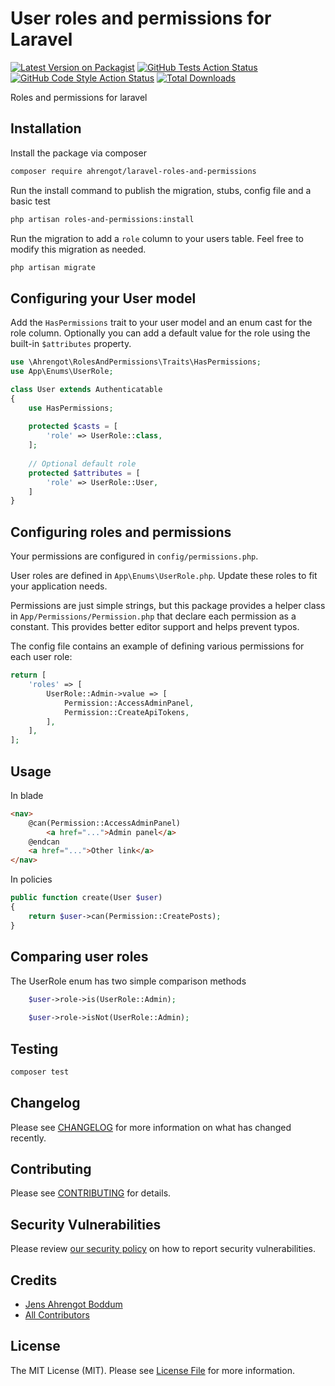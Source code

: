 # User roles and permissions for Laravel

[![Latest Version on Packagist](https://img.shields.io/packagist/v/ahrengot/laravel-roles-and-permissions.svg?style=flat-square)](https://packagist.org/packages/ahrengot/laravel-roles-and-permissions)
[![GitHub Tests Action Status](https://img.shields.io/github/actions/workflow/status/ahrengot/laravel-roles-and-permissions/run-tests.yml?branch=main&label=tests&style=flat-square)](https://github.com/ahrengot/laravel-roles-and-permissions/actions?query=workflow%3Arun-tests+branch%3Amain)
[![GitHub Code Style Action Status](https://img.shields.io/github/actions/workflow/status/ahrengot/laravel-roles-and-permissions/fix-php-code-style-issues.yml?branch=main&label=code%20style&style=flat-square)](https://github.com/ahrengot/laravel-roles-and-permissions/actions?query=workflow%3A"Fix+PHP+code+style+issues"+branch%3Amain)
[![Total Downloads](https://img.shields.io/packagist/dt/ahrengot/laravel-roles-and-permissions.svg?style=flat-square)](https://packagist.org/packages/ahrengot/laravel-roles-and-permissions)

Roles and permissions for laravel

## Installation

Install the package via composer

```bash
composer require ahrengot/laravel-roles-and-permissions
```

Run the install command to publish the migration, stubs, config file and a basic test

```bash
php artisan roles-and-permissions:install
```

Run the migration to add a `role` column to your users table. Feel free to modify this migration as needed.

```bash
php artisan migrate
```

## Configuring your User model

Add the `HasPermissions` trait to your user model and an enum cast for the role column. Optionally you can add a default value for the role using the built-in `$attributes` property.
```php
use \Ahrengot\RolesAndPermissions\Traits\HasPermissions;
use App\Enums\UserRole;

class User extends Authenticatable
{
    use HasPermissions;
    
    protected $casts = [
        'role' => UserRole::class,
    ];
    
    // Optional default role
    protected $attributes = [
        'role' => UserRole::User,
    ]
}
```

## Configuring roles and permissions

Your permissions are configured in `config/permissions.php`. 

User roles are defined in `App\Enums\UserRole.php`. Update these roles to fit your application needs.

Permissions are just simple strings, but this package provides a helper class in `App/Permissions/Permission.php` that declare each permission as a constant. This provides better editor support and helps prevent typos.

The config file contains an example of defining various permissions for each user role:

```php
return [
    'roles' => [
        UserRole::Admin->value => [
            Permission::AccessAdminPanel,
            Permission::CreateApiTokens,
        ],
    ],
];
```

## Usage

In blade
```html
<nav>
    @can(Permission::AccessAdminPanel)
        <a href="...">Admin panel</a>
    @endcan
    <a href="...">Other link</a>
</nav>
```

In policies
```php
public function create(User $user)
{
    return $user->can(Permission::CreatePosts);
}
```

## Comparing user roles

The UserRole enum has two simple comparison methods

```php
    $user->role->is(UserRole::Admin);
    
    $user->role->isNot(UserRole::Admin);
```

## Testing

```bash
composer test
```

## Changelog

Please see [CHANGELOG](CHANGELOG.md) for more information on what has changed recently.

## Contributing

Please see [CONTRIBUTING](CONTRIBUTING.md) for details.

## Security Vulnerabilities

Please review [our security policy](../../security/policy) on how to report security vulnerabilities.

## Credits

- [Jens Ahrengot Boddum](https://github.com/ahrengot)
- [All Contributors](../../contributors)

## License

The MIT License (MIT). Please see [License File](LICENSE.md) for more information.
